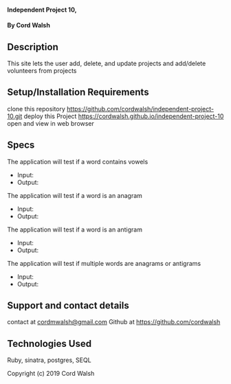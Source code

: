 
#### Independent Project 10,

#### By Cord Walsh

## Description

This site lets the user add, delete, and update projects and add/delete volunteers from projects

## Setup/Installation Requirements
clone this repository https://github.com/cordwalsh/independent-project-10.git
deploy this Project https://cordwalsh.github.io/independent-project-10 open and view in web browser

## Specs

The application will test if a word contains vowels
- Input:
- Output:

The application will test if a word is an anagram
- Input:
- Output:

The application will test if a word is an antigram
- Input:
- Output:

The application will test if multiple words are anagrams or antigrams
- Input:
- Output:



## Support and contact details

contact at cordmwalsh@gmail.com
Github at https://github.com/cordwalsh

## Technologies Used

Ruby, sinatra, postgres, SEQL

Copyright (c) 2019 Cord Walsh

